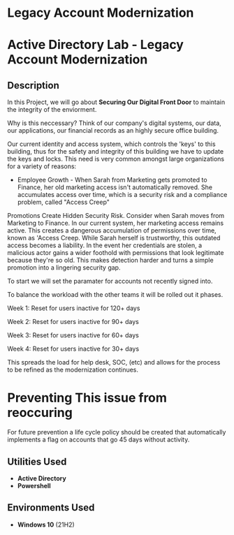 # Legacy Account Modernization
<h1>Active Directory Lab - Legacy Account Modernization</h1>

<h2>Description</h2>

In this Project, we will go about **Securing Our Digital Front Door** to maintain the integrity of the enviorment.

Why is this neccessary? Think of our company's digital systems, our data, our applications, our financial records as an highly secure office building.

Our current identity and access system, which controls the 'keys' to this building, thus for the safety and integrity of this building we have to update the keys and locks. This need is very common amongst large organizations for a variety of reasons:
<ul> <li> Employee Growth - When Sarah from Marketing gets promoted to Finance, her old marketing access isn't automatically removed. 
She accumulates access over time, which is a security risk and a compliance problem, called "Access Creep"</ul>
Promotions Create Hidden Security Risk. Consider when Sarah moves from Marketing to Finance. In our current system, her marketing access remains active. This creates a dangerous accumulation of permissions over time, known as 'Access Creep. While Sarah herself is trustworthy, this outdated access becomes a liability. In the event her credentials are stolen, a malicious actor gains a wider foothold with permissions that look legitimate because they're so old. This makes detection harder and turns a simple promotion into a lingering security gap. 

To start we will set the paramater for accounts not recently signed into.

To balance the workload with the other teams it will be rolled out it phases.

Week 1: Reset for users inactive for 120+ days

Week 2: Reset for users inactive for 90+ days

Week 3: Reset for users inactive for 60+ days

Week 4: Reset for users inactive for 30+ days

This spreads the load for help desk, SOC, (etc) and allows for the process to be refined as the modernization continues.

<h1>Preventing This issue from reoccuring </h1>
For future prevention a life cycle policy should be created that automatically implements a flag on accounts that go 45 days without activity. 

<h2>Utilities Used</h2>

- <b>Active Directory</b> 
- <b>Powershell</b> 

<h2>Environments Used </h2>

- <b>Windows 10</b> (21H2)


